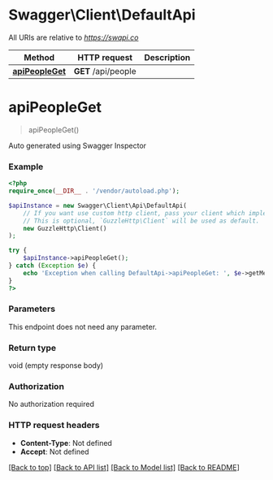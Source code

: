 # Swagger\Client\DefaultApi

All URIs are relative to *https://swapi.co*

Method | HTTP request | Description
------------- | ------------- | -------------
[**apiPeopleGet**](DefaultApi.md#apiPeopleGet) | **GET** /api/people | 

# **apiPeopleGet**
> apiPeopleGet()



Auto generated using Swagger Inspector

### Example
```php
<?php
require_once(__DIR__ . '/vendor/autoload.php');

$apiInstance = new Swagger\Client\Api\DefaultApi(
    // If you want use custom http client, pass your client which implements `GuzzleHttp\ClientInterface`.
    // This is optional, `GuzzleHttp\Client` will be used as default.
    new GuzzleHttp\Client()
);

try {
    $apiInstance->apiPeopleGet();
} catch (Exception $e) {
    echo 'Exception when calling DefaultApi->apiPeopleGet: ', $e->getMessage(), PHP_EOL;
}
?>
```

### Parameters
This endpoint does not need any parameter.

### Return type

void (empty response body)

### Authorization

No authorization required

### HTTP request headers

 - **Content-Type**: Not defined
 - **Accept**: Not defined

[[Back to top]](#) [[Back to API list]](../../README.md#documentation-for-api-endpoints) [[Back to Model list]](../../README.md#documentation-for-models) [[Back to README]](../../README.md)

